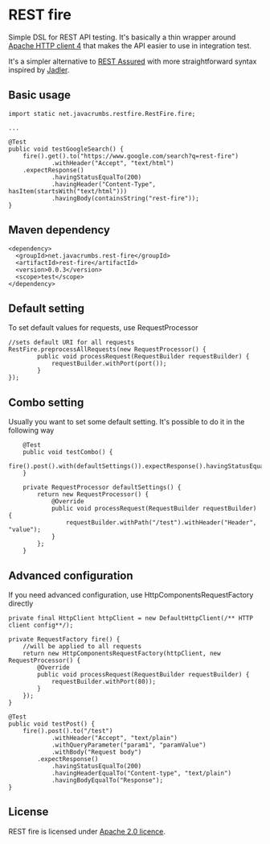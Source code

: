 REST fire
=========

Simple DSL for REST API testing. It's basically a thin wrapper around [Apache HTTP client 4](https://hc.apache.org/httpcomponents-client-ga/)
that makes the API easier to use in integration test. 

It's a simpler alternative to [REST Assured](https://code.google.com/p/rest-assured/) with more straightforward syntax
inspired by [Jadler](http://jadler.net).

Basic usage
-----------
    import static net.javacrumbs.restfire.RestFire.fire;
    
    ...
    
    @Test
    public void testGoogleSearch() {
        fire().get().to("https://www.google.com/search?q=rest-fire")
                .withHeader("Accept", "text/html")
        .expectResponse()
                .havingStatusEqualTo(200)
                .havingHeader("Content-Type", hasItem(startsWith("text/html")))
                .havingBody(containsString("rest-fire"));
    }
    

Maven dependency
----------------
    <dependency>
      <groupId>net.javacrumbs.rest-fire</groupId>
      <artifactId>rest-fire</artifactId>
      <version>0.0.3</version>
      <scope>test</scope>
    </dependency>
    
Default setting
---------------
To set default values for requests, use RequestProcessor
    
    //sets default URI for all requests
    RestFire.preprocessAllRequests(new RequestProcessor() {
            public void processRequest(RequestBuilder requestBuilder) {
                requestBuilder.withPort(port());
            }
    });

Combo setting
-------------
Usually you want to set some default setting. It's possible to do it in the following way

        @Test
        public void testCombo() {
            fire().post().with(defaultSettings()).expectResponse().havingStatusEqualTo(200);
        }

        private RequestProcessor defaultSettings() {
            return new RequestProcessor() {
                @Override
                public void processRequest(RequestBuilder requestBuilder) {
                    requestBuilder.withPath("/test").withHeader("Header", "value");
                }
            };
        }

Advanced configuration
----------------------
If you need advanced configuration, use HttpComponentsRequestFactory directly
    
    private final HttpClient httpClient = new DefaultHttpClient(/** HTTP client config**/);

    private RequestFactory fire() {
        //will be applied to all requests
        return new HttpComponentsRequestFactory(httpClient, new RequestProcessor() {
            @Override
            public void processRequest(RequestBuilder requestBuilder) {
                requestBuilder.withPort(80));
            }
        });
    }

    @Test
    public void testPost() {
        fire().post().to("/test")
                .withHeader("Accept", "text/plain")
                .withQueryParameter("param1", "paramValue")
                .withBody("Request body")
            .expectResponse()
                .havingStatusEqualTo(200)
                .havingHeaderEqualTo("Content-type", "text/plain")
                .havingBodyEqualTo("Response");
    }

License
-------
REST fire is licensed under [Apache 2.0 licence](https://www.apache.org/licenses/LICENSE-2.0).

